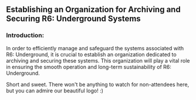 ## Establishing an Organization for Archiving and Securing R6: Underground Systems

### Introduction:
In order to efficiently manage and safeguard the systems associated with R6: Underground, it is crucial to establish an organization dedicated to archiving and securing these systems. This organization will play a vital role in ensuring the smooth operation and long-term sustainability of R6: Underground.

Short and sweet. There won't be anything to watch for non-attendees here, but you can admire our beautiful logo! :)

[](https://cdn.discordapp.com/attachments/1108203245731582115/1108273590740209704/r6underground_logo.png)
